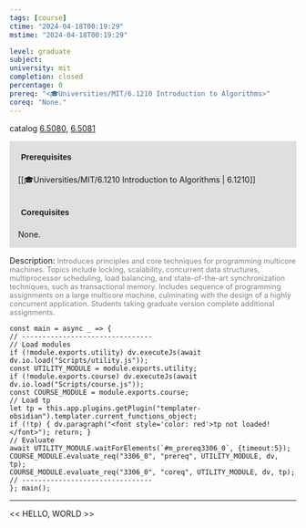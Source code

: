 ```yaml
---
tags: [course]
ctime: "2024-04-18T00:19:29"
mstime: "2024-04-18T00:19:29"

level: graduate
subject: 
university: mit
completion: closed
percentage: 0
prereq: "<🎓Universities/MIT/6.1210 Introduction to Algorithms>"
coreq: "None."
---
```


catalog [6.5080](http://student.mit.edu/catalog/m6a.html#6.5080), [6.5081](http://student.mit.edu/catalog/m6a.html#6.5081)

<span style="display: block; padding: 15px; background-color: rgb(100, 100, 100, 0.2);"><font id="m_prereq3306_0" style="display: block; font-family: Arial, sans-serif; font-weight: bold; padding: 5px">Prerequisites</font><br><span id="prereq3306_0">[[🎓Universities/MIT/6.1210 Introduction to Algorithms | 6.1210]]</span></span>
<span style="display: block; padding: 15px; background-color: rgb(100, 100, 100, 0.2);"><font id="m_coreq3306_0" style="display: block; font-family: Arial, sans-serif; font-weight: bold; padding: 5px">Corequisites</font><br><span id="coreq3306_0">None.</span></span>

<font style="">Description:</font>
<font style="color: grey; font-size: 0.8rem;">Introduces principles and core techniques for programming multicore machines. Topics include locking, scalability, concurrent data structures, multiprocessor scheduling, load balancing, and state-of-the-art synchronization techniques, such as transactional memory. Includes sequence of programming assignments on a large multicore machine, culminating with the design of a highly concurrent application. Students taking graduate version complete additional assignments.</font>

```dataviewjs
const main = async _ => {
// --------------------------------
// Load modules
if (!module.exports.utility) dv.executeJs(await dv.io.load("Scripts/utility.js"));
const UTILITY_MODULE = module.exports.utility;
if (!module.exports.course) dv.executeJs(await dv.io.load("Scripts/course.js"));
const COURSE_MODULE = module.exports.course;
// Load tp
let tp = this.app.plugins.getPlugin("templater-obsidian").templater.current_functions_object;
if (!tp) { dv.paragraph("<font style='color: red'>tp not loaded!</font>"); return; }
// Evaluate
await UTILITY_MODULE.waitForElements(`#m_prereq3306_0`, {timeout:5});
COURSE_MODULE.evaluate_req("3306_0", "prereq", UTILITY_MODULE, dv, tp);
COURSE_MODULE.evaluate_req("3306_0", "coreq", UTILITY_MODULE, dv, tp);
// --------------------------------
}; main();
```

---

<< HELLO, WORLD >>

